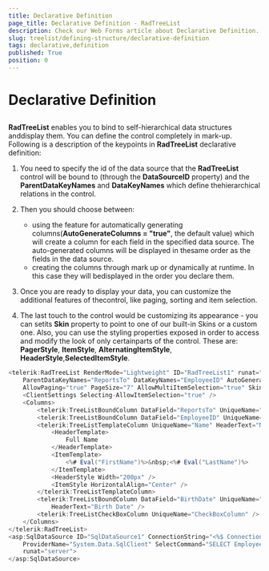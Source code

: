 ```yaml
---
title: Declarative Definition
page_title: Declarative Definition - RadTreeList
description: Check our Web Forms article about Declarative Definition.
slug: treelist/defining-structure/declarative-definition
tags: declarative,definition
published: True
position: 0
---
```


# Declarative Definition



## 

**RadTreeList** enables you to bind to self-hierarchical data structures anddisplay them. You can define the control completely in mark-up. Following is a description of the keypoints in **RadTreeList** declarative definition:

1. You need to specify the id of the data source that the **RadTreeList** control will be bound to (through the **DataSourceID** property) and the **ParentDataKeyNames** and **DataKeyNames** which define thehierarchical relations in the control.

1. Then you should choose between:
	* using the feature for automatically generating columns(**AutoGenerateColumns = "true"**, the default value) which will create a column for each field in the specified data source. The auto-generated columns will be displayed in thesame order as the fields in the data source.
	* creating the columns through mark up or dynamically at runtime. In this case they will bedisplayed in the order you declare them.
1. Once you are ready to display your data, you can customize the additional features of thecontrol, like paging, sorting and item selection.

1. The last touch to the control would be customizing its appearance - you can setits **Skin** property to point to one of our built-in Skins or a custom one. Also, you can use the styling properties exposed in order to access and modify the look of only certainparts of the control. These are: **PagerStyle**, **ItemStyle**, **AlternatingItemStyle**, **HeaderStyle**,**SelectedItemStyle**.

````C#
<telerik:RadTreeList RenderMode="Lightweight" ID="RadTreeList1" runat="server" DataSourceID="SqlDataSource1"
	ParentDataKeyNames="ReportsTo" DataKeyNames="EmployeeID" AutoGenerateColumns="false"
	AllowPaging="true" PageSize="7" AllowMultiItemSelection="true" Skin="Vista">
	<ClientSettings Selecting-AllowItemSelection="true" />
	<Columns>
		<telerik:TreeListBoundColumn DataField="ReportsTo" UniqueName="ReportsTo" HeaderText="Reports To" />
		<telerik:TreeListBoundColumn DataField="EmployeeID" UniqueName="EmployeeID" HeaderText="Employee ID" />
		<telerik:TreeListTemplateColumn UniqueName="Name" HeaderText="Name">
			<HeaderTemplate>
				Full Name
			</HeaderTemplate>
			<ItemTemplate>
				<%# Eval("FirstName")%>&nbsp;<%# Eval("LastName")%>
			</ItemTemplate>
			<HeaderStyle Width="200px" />
			<ItemStyle HorizontalAlign="Center" />
		</telerik:TreeListTemplateColumn>
		<telerik:TreeListBoundColumn DataField="BirthDate" UniqueName="BirthDate" DataFormatString="{0:dd/MM/yy}" 
			HeaderText="Birth Date" />
		<telerik:TreeListCheckBoxColumn UniqueName="CheckBoxColumn" />
	</Columns>
</telerik:RadTreeList>
<asp:SqlDataSource ID="SqlDataSource1" ConnectionString="<%$ ConnectionStrings:NorthwindConnectionString %>"
	ProviderName="System.Data.SqlClient" SelectCommand="SELECT EmployeeID, LastName, FirstName, Title, BirthDate, ReportsTo FROM Employees"
	runat="server">
</asp:SqlDataSource>
````


